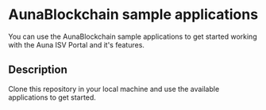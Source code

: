 # AunaBlockchain sample applications

You can use the AunaBlockchain sample applications to get started working with the Auna ISV Portal and it's features.

## Description

Clone this repository in your local machine and use the available applications to get started.
